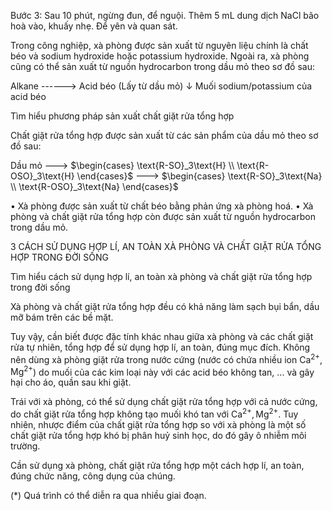 Bước 3: Sau 10 phút, ngừng đun, để nguội. Thêm 5 mL dung dịch NaCl bão hoà vào, khuấy nhẹ. Để yên và quan sát.

Trong công nghiệp, xà phòng được sản xuất từ nguyên liệu chính là chất béo và sodium hydroxide hoặc potassium hydroxide. Ngoài ra, xà phòng cũng có thể sản xuất từ nguồn hydrocarbon trong dầu mỏ theo sơ đồ sau:

Alkane ------> Acid béo
(Lấy từ dầu mỏ)
                 ↓
Muối sodium/potassium của acid béo

Tìm hiểu phương pháp sản xuất chất giặt rửa tổng hợp

Chất giặt rửa tổng hợp được sản xuất từ các sản phẩm của dầu mỏ theo sơ đồ sau:

Dầu mỏ ---> $\begin{cases} \text{R-SO}_3\text{H} \\ \text{R-OSO}_3\text{H} \end{cases}$ ---> $\begin{cases} \text{R-SO}_3\text{Na} \\ \text{R-OSO}_3\text{Na} \end{cases}$

• Xà phòng được sản xuất từ chất béo bằng phản ứng xà phòng hoá.
• Xà phòng và chất giặt rửa tổng hợp còn được sản xuất từ nguồn hydrocarbon trong dầu mỏ.

3 CÁCH SỬ DỤNG HỢP LÍ, AN TOÀN XÀ PHÒNG VÀ CHẤT GIẶT RỬA TỔNG HỢP TRONG ĐỜI SỐNG

Tìm hiểu cách sử dụng hợp lí, an toàn xà phòng và chất giặt rửa tổng hợp trong đời sống

Xà phòng và chất giặt rửa tổng hợp đều có khả năng làm sạch bụi bẩn, dầu mỡ bám trên các bề mặt.

Tuy vậy, cần biết được đặc tính khác nhau giữa xà phòng và các chất giặt rửa tự nhiên, tổng hợp để sử dụng hợp lí, an toàn, đúng mục đích. Không nên dùng xà phòng giặt rửa trong nước cứng (nước có chứa nhiều ion $\text{Ca}^{2+}, \text{Mg}^{2+}$) do muối của các kim loại này với các acid béo không tan, ... và gây hại cho áo, quần sau khi giặt.

Trái với xà phòng, có thể sử dụng chất giặt rửa tổng hợp với cả nước cứng, do chất giặt rửa tổng hợp không tạo muối khó tan với $\text{Ca}^{2+}, \text{Mg}^{2+}$. Tuy nhiên, nhược điểm của chất giặt rửa tổng hợp so với xà phòng là một số chất giặt rửa tổng hợp khó bị phân huỷ sinh học, do đó gây ô nhiễm môi trường.

Cần sử dụng xà phòng, chất giặt rửa tổng hợp một cách hợp lí, an toàn, đúng chức năng, công dụng của chúng.

(*) Quá trình có thể diễn ra qua nhiều giai đoạn.